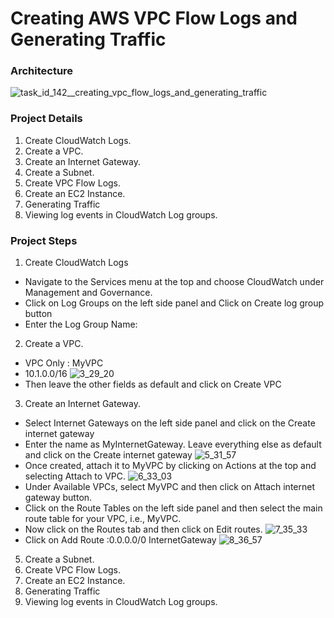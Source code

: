 # Creating AWS VPC Flow Logs and Generating Traffic
### Architecture
![task_id_142__creating_vpc_flow_logs_and_generating_traffic](https://github.com/user-attachments/assets/a77bc1d5-bdea-4760-988e-086df6e58f44)
### Project Details
1. Create CloudWatch Logs.
2. Create a VPC.
3. Create an Internet Gateway.
4. Create a Subnet.
5. Create VPC Flow Logs.
6. Create an EC2 Instance.
7. Generating Traffic
8. Viewing log events in CloudWatch Log groups.
### Project Steps
1. Create CloudWatch Logs
- Navigate to the Services menu at the top and choose CloudWatch under Management and Governance.
- Click on Log Groups on the left side panel and Click on Create log group button
- Enter the Log Group Name:
2. Create a VPC.
- VPC Only : MyVPC 
- 10.1.0.0/16
![3_29_20](https://github.com/user-attachments/assets/1bcfcaeb-d5ab-458b-bde3-33e960f50d24)
- Then leave the other fields as default and click on Create VPC
3. Create an Internet Gateway.
- Select Internet Gateways on the left side panel and click on the Create internet gateway  
- Enter the name as MyInternetGateway. Leave everything else as default and click on the Create internet gateway
![5_31_57](https://github.com/user-attachments/assets/9243fc00-3b71-42d3-8f9d-843ae682f439)
- Once created, attach it to MyVPC by clicking on Actions at the top and selecting Attach to VPC.
![6_33_03](https://github.com/user-attachments/assets/2ac60d28-8335-435f-a523-18d8861a596e)
- Under Available VPCs, select MyVPC and then click on Attach internet gateway button.
- Click on the Route Tables on the left side panel and then select the main route table for your VPC, i.e., MyVPC.
- Now click on the Routes tab and then click on Edit routes.
![7_35_33](https://github.com/user-attachments/assets/f68ddf27-182f-4fa8-aae6-21d5222cf3ae)
- Click on Add Route :0.0.0.0/0 InternetGateway
![8_36_57](https://github.com/user-attachments/assets/1ced69b1-b2c1-4e8f-8433-2f3089d48bb1)

5. Create a Subnet.
6. Create VPC Flow Logs.
7. Create an EC2 Instance.
8. Generating Traffic
9. Viewing log events in CloudWatch Log groups.
